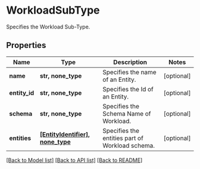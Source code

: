 # WorkloadSubType

Specifies the Workload Sub-Type.

## Properties
Name | Type | Description | Notes
------------ | ------------- | ------------- | -------------
**name** | **str, none_type** | Specifies the name of an Entity. | [optional] 
**entity_id** | **str, none_type** | Specifies the Id of an Entity. | [optional] 
**schema** | **str, none_type** | Specifies the Schema Name of Workload. | [optional] 
**entities** | [**[EntityIdentifier], none_type**](EntityIdentifier.md) | Specifies the entities part of Workload schema. | [optional] 

[[Back to Model list]](../README.md#documentation-for-models) [[Back to API list]](../README.md#documentation-for-api-endpoints) [[Back to README]](../README.md)


